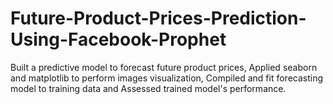 # Future-Product-Prices-Prediction-Using-Facebook-Prophet
Built a predictive model to forecast future product prices,
Applied seaborn and matplotlib to perform images visualization,
Compiled and fit forecasting model to training data and
Assessed trained model's performance.

